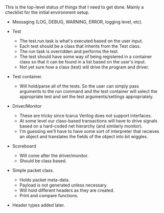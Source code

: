 This is the top-level status of things that I need to get done.
Mainly a checklist for the initial environment setup.

- Messaging (LOG, DEBUG, WARNING, ERROR, logging level, etc).
- Test
  - The test.run task is what's executed based on the user input.
  - Each test should be a class that inherits from the Test class.
  - The run task is overridden and performs the test.
  - The test should have some way of being registered in a container class
    so that it can be found in a list based on the user's input.
  - Not yet sure how a class (test) will drive the program and driver.
- Test container.
  - Will hold/parse all of the tests. So the user can simply pass arguments
    to the run command and the test container will select the appropriate test
    and set the test arguments/settings appropriately.

- Driver/Monitor
  - These are tricky since Icarus Verilog does not support interfaces.
  - At some level our class-based transactions will have to drive signals
    based on a hard-coded net hierarchy (and similarly monitor).
  - I'm guessing we'll have to have some sort of interpreter that recieves
    an object and translates the fields of the object into bit wiggles.

- Scoreboard
  - Will come after the driver/monitor.
  - Should be class based.

- Simple packet class.
  - Holds packet meta-data.
  - Payload is not generated unless necessary.
  - Will hold different headers as they are created.
  - Print and compare functions.
- Header types added later.

